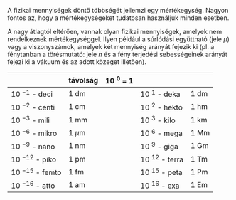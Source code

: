 A fizikai mennyiségek döntő többségét jellemzi egy mértékegység. Nagyon fontos az, hogy
a mértékegységeket tudatosan használjuk minden esetben.

A nagy átlagtól eltérően, vannak olyan fizikai mennyiségek, amelyek nem rendelkeznek
mértékegységgel. Ilyen például a súrlódási együttható (jele $\mu$) vagy a viszonyszámok, amelyek két mennyiség arányát fejezik ki (pl. a fénytanban a törésmutató: jele *n* és a fény terjedési sebességeinek arányát fejezi ki a vákuum és az adott közeget illetően).

|  | távolság | 10 $^0$ = 1 |  |  |
| --- | --- | --- | --- | --- |
| 10 $^{-1}$ - deci | 1 dm |  | 10 $^1$ - deka | 1 dm |
| 10 $^{-2}$ - centi | 1 cm |  | 10 $^2$ - hekto | 1 hm  |
| 10 $^{-3}$ - mili | 1 mm |  | 10 $^3$ - kilo | 1 km |
| 10 $^{-6}$ - mikro | 1 $\mu$m |  | 10 $^6$ - mega | 1 Mm |
| 10 $^{-9}$ - nano | 1 nm |  | 10 $^9$ - giga | 1 Gm |
| 10 $^{-12}$ - piko | 1 pm |  | 10 $^{12}$ - terra | 1 Tm |
| 10 $^{-15}$ - femto | 1 fm |  | 10 $^{15}$ - peta | 1 Pm |
| 10 $^{-16}$ - atto | 1 am |  | 10 $^{16}$ - exa | 1 Em |